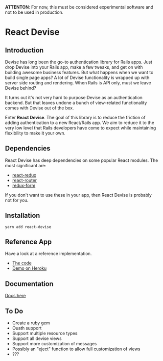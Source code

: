**ATTENTON**: For now, this must be considered experimental software and not to be used in production.

# React Devise

## Introduction

Devise has long been the go-to authentication library for Rails apps. Just drop Devise into your Rails app, make a few tweaks, and get on with building awesome business features. But what happens when we want to build single page apps? A lot of Devise functionality is wrapped up with server side routing and rendering. When Rails is API only, must we leave Devise behind?

It turns out it's not very hard to purpose Devise as an authentication backend. But that leaves undone a bunch of view-related functionality comes with Devise out of the box.

Enter **React Devise**. The goal of this library is to reduce the friction of adding authentication to a new React/Rails app. We aim to reduce it to the very low level that Rails developers have come to expect while maintaining flexibility to make it your own.

## Dependencies

React Devise has deep dependencies on some popular React modules. The most significant are:

* [react-redux](https://github.com/reactjs/react-redux)
* [react-router](https://github.com/ReactTraining/react-router)
* [redux-form](https://github.com/erikras/redux-form)

If you don't want to use these in your app, then React Devise is probably not for you.

## Installation

```
yarn add react-devise
```

## Reference App

Have a look at a reference implementation.

* [The code](https://github.com/timscott/react-devise-sample)
* [Demo on Heroku](http://react-devise-sample.herokuapp.com/)

## Documentation

[Docs here](https://github.com/timscott/react-devise/wiki/Home)

## To Do

* Create a ruby gem
* Ouath support
* Support multiple resource types
* Support all devise views
* Support more customization of messages
* Possibly an "eject" function to allow full customization of views
* ???
